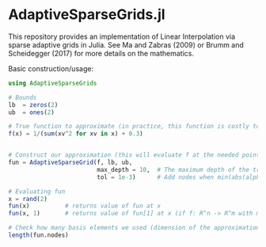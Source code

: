 # AdaptiveSparseGrids.jl

This repository provides an implementation of Linear Interpolation via sparse adaptive grids in Julia.
See Ma and Zabras (2009) or Brumm and Scheidegger (2017) for more details on the mathematics.

Basic construction/usage:
```julia
using AdaptiveSparseGrids

# Bounds
lb  = zeros(2)
ub  = ones(2)

# True function to approximate (in practice, this function is costly to evaluate)
f(x) = 1/(sum(xv^2 for xv in x) + 0.3)


# Construct our approximation (this will evaluate f at the needed points, using all available threads)
fun = AdaptiveSparseGrid(f, lb, ub,
                         max_depth = 10,  # The maximum depth of the tree of basis elements
                         tol = 1e-3)      # Add nodes when min(abs(alpha/f(x)), abs(alpha)) < tol

# Evaluating fun
x = rand(2)
fun(x)          # returns value of fun at x
fun(x, 1)       # returns value of fun[1] at x (if f: R^n -> R^m with m > 1)

# Check how many basis elements we used (dimension of the approximation in function space)
length(fun.nodes)
```
